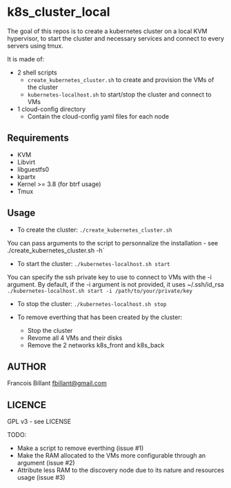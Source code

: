 k8s_cluster_local
=================
The goal of this repos is to create a kubernetes cluster on a local KVM hypervisor, to start the cluster and necessary services and connect to every servers using tmux.

It is made of:
- 2 shell scripts
	* `create_kubernetes_cluster.sh` to create and provision the VMs of the cluster
	* `kubernetes-localhost.sh` to start/stop the cluster and connect to VMs
- 1 cloud-config directory
	* Contain the cloud-config yaml files for each node

Requirements
------------
- KVM
- Libvirt
- libguestfs0
- kpartx
- Kernel >= 3.8 (for btrf usage)
- Tmux

Usage
-----
- To create the cluster:
`./create_kubernetes_cluster.sh`

You can pass arguments to the script to personnalize the installation - see ./create_kubernetes_cluster.sh -h`

- To start the cluster:
`./kubernetes-localhost.sh start`

You can specify the ssh private key to use to connect to VMs with the -i argument. By default, if the -i argument is not provided, it uses ~/.ssh/id_rsa
`./kubernetes-localhost.sh start -i /path/to/your/private/key`

- To stop the cluster:
`./kubernetes-localhost.sh stop`

- To remove everthing that has been created by the cluster:
	- Stop the cluster
	- Revome all 4 VMs and their disks
	- Remove the 2 networks k8s_front and k8s_back

AUTHOR
------
  Francois Billant <fbillant@gmail.com>

LICENCE
-------
  GPL v3 - see LICENSE


TODO:
- Make a script to remove everthing (issue #1)
- Make the RAM allocated to the VMs more configurable through an argument (issue #2)
- Attribute less RAM to the discovery node due to its nature and resources usage (issue #3)
